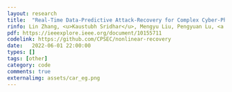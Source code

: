 ```yaml
---
layout: research
title:  "Real-Time Data-Predictive Attack-Recovery for Complex Cyber-Physical Systems."
rinfo: Lin Zhang, <u>Kaustubh Sridhar</u>, Mengyu Liu, Pengyuan Lu, <a href="https://shinchern.github.io/">Xin Chen</a>, <a href="https://sites.google.com/site/fanxink/">Fanxin Kong</a>, <a href="https://www.cis.upenn.edu/~sokolsky/">Oleg Sokolsky</a>, <a href="https://www.cis.upenn.edu/~lee/home/index.shtml">Insup Lee</a>. <ul>➥ IEEE Real-Time and Embedded Technology and Applications Symposium (RTAS) 2023.</ul>
pdf: https://ieeexplore.ieee.org/document/10155711
codelink: https://github.com/CPSEC/nonlinear-recovery
date:   2022-06-01 22:00:00
types: []
tags: [other]
category: code
comments: true
externalimg: assets/car_eg.png
---
```

